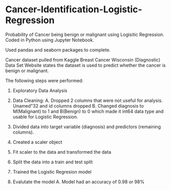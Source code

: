 # Cancer-Identification-Logistic-Regression
Probability of Cancer being benign or malignant using Logisitic Regression. Coded in Python using Jupyter Notebook.

Used pandas and seaborn packages to complete.

Cancer dataset pulled from Kaggle
Breast Cancer Wisconsin (Diagnostic) Data Set
  Website states the dataset is used to predict whether the cancer is benign or malignant.

The following steps were performed:
1. Exploratory Data Analysis

2. Data Cleaning: 
  A. Dropped 2 columns that were not useful for analysis. Unamed"32 and id columns dropped
  B. Changed diagnosis to M(Malignant) to 1 and B(Benign) to 0 which made it int64 data type and usable for Logistic Regression.

3. Divided data into target variable (diagnosis) and predictors (remaining columns).

4. Created a scaler object

5. Fit scaler to the data and transformed the data

6. Split the data into a train and test split

7. Trained the Logistic Regresion model

8. Evalutate the model
  A. Model had an accuracy of 0.98 or 98%
